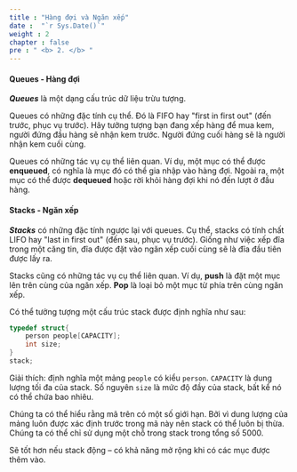 ```yaml
---
title : "Hàng đợi và Ngăn xếp"
date :  "`r Sys.Date()`" 
weight : 2 
chapter : false
pre : " <b> 2. </b> "
---
```

#### Queues - Hàng đợi
***Queues*** là một dạng cấu trúc dữ liệu trừu tượng.

Queues có những đặc tính cụ thể. Đó là FIFO hay "first in first out" (đến trước, phục vụ trước). Hãy tưởng tượng bạn đang xếp hàng để mua kem, người đứng đầu hàng sẽ nhận kem trước. Người đứng cuối hàng sẽ là người nhận kem cuối cùng.

Queues có những tác vụ cụ thể liên quan. Ví dụ, một mục có thể được **enqueued**, có nghĩa là mục đó có thể gia nhập vào hàng đợi. Ngoài ra, một mục có thể được **dequeued** hoặc rời khỏi hàng đợi khi nó đến lượt ở đầu hàng.

#### Stacks - Ngăn xếp
***Stacks*** có những đặc tính ngược lại với queues. Cụ thể, stacks có tính chất LIFO hay "last in first out" (đến sau, phục vụ trước). Giống như việc xếp đĩa trong một căng tin, đĩa được đặt vào ngăn xếp cuối cùng sẽ là đĩa đầu tiên được lấy ra.

Stacks cũng có những tác vụ cụ thể liên quan. Ví dụ, **push** là đặt một mục lên trên cùng của ngăn xếp. **Pop** là loại bỏ một mục từ phía trên cùng ngăn xếp.

Có thể tưởng tượng một cấu trúc stack được định nghĩa như sau:

```c
typedef struct{
    person people[CAPACITY];
    int size;
}
stack;
```

Giải thích: định nghĩa một mảng `people` có kiểu `person`. `CAPACITY` là dung lượng tối đa của stack. Số nguyên `size` là mức độ đầy của stack, bất kể nó có thể chứa bao nhiêu.

Chúng ta có thể hiểu rằng mã trên có một số giới hạn. Bởi vì dung lượng của mảng luôn được xác định trước trong mã này nên stack có thể luôn bị thừa. Chúng ta có thể chỉ sử dụng một chỗ trong stack trong tổng số 5000.

Sẽ tốt hơn nếu stack động – có khả năng mở rộng khi có các mục được thêm vào.